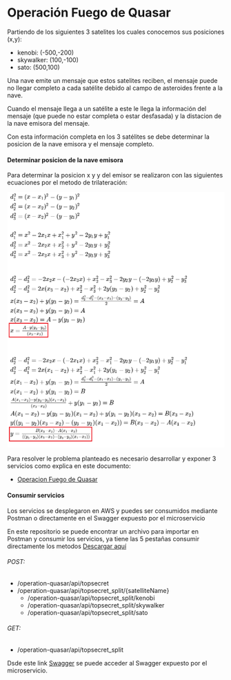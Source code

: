 # Operación Fuego de Quasar

Partiendo de los siguientes 3 satelites los cuales conocemos sus posiciones (x,y):
 - kenobi: (-500,-200)
 - skywalker: (100,-100)
 - sato: (500,100)

Una nave emite un mensaje que estos satelites reciben, el mensaje puede no llegar completo a cada satélite debido al campo de asteroides frente a la nave.

Cuando el mensaje llega a un satélite a este le llega la información del mensaje (que puede no estar completa o estar desfasada) y la distacion de la nave emisora del mensaje.

Con esta información completa en los 3 satélites se debe determinar la posicion de la nave emisora y el mensaje completo.

#### Determinar posicion de la nave emisora

Para determinar la posicion x y y del emisor se realizaron con las siguientes ecuaciones por el metodo de trilateración:

![](https://github.com/PedroVega93/operationQuasar/blob/main/doc/formula_trilateracion.png)

Para resolver le problema planteado es necesario desarrollar y exponer 3 servicios como explica en este documento: 

- [Operacion Fuego de Quasar](https://github.com/PedroVega93/operationQuasar/blob/main/doc/Operacion%20Fuego%20de%20Quasar.pdf "Problema planteado")

#### Consumir servicios 

Los servicios se desplegaron en AWS y puedes ser consumidos mediante Postman o directamente en el Swagger expuesto por el microservicio

En este repositorio se puede encontrar un archivo para importar en Postman y consumir los servicios, ya tiene las 5 pestañas consumir directamente los metodos [Descargar aquí](https://github.com/PedroVega93/operationQuasar/blob/main/doc/Operation-quasar.postman_collection_POSTMAN.json)
###### POST:
- /operation-quasar/api/topsecret 
- /operation-quasar/api/topsecret_split/{satelliteName}
  - /operation-quasar/api/topsecret_split/kenobi
  - /operation-quasar/api/topsecret_split/skywalker
  - /operation-quasar/api/topsecret_split/sato
###### GET:
- /operation-quasar/api/topsecret_split

Dsde este link [Swagger](http://52.22.71.80:8080/operation-quasar/api/swagger-ui.html) se puede acceder al Swagger expuesto por el microservicio.
